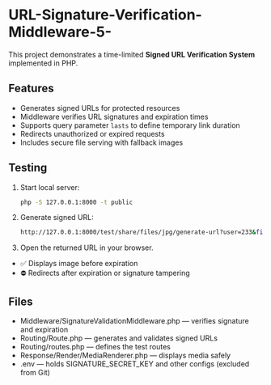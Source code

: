 # URL-Signature-Verification-Middleware-5-

This project demonstrates a time-limited **Signed URL Verification System** implemented in PHP.

## Features
- Generates signed URLs for protected resources
- Middleware verifies URL signatures and expiration times
- Supports query parameter `lasts` to define temporary link duration
- Redirects unauthorized or expired requests
- Includes secure file serving with fallback images

## Testing
1. Start local server:
   ```bash
   php -S 127.0.0.1:8000 -t public
   ```

2. Generate signed URL:
   ```bash
   http://127.0.0.1:8000/test/share/files/jpg/generate-url?user=233&filename=elephant&lasts=30
   ```

3. Open the returned URL in your browser.
- ✅ Displays image before expiration
-  ⛔ Redirects after expiration or signature tampering

## Files 
- Middleware/SignatureValidationMiddleware.php — verifies signature and expiration
- Routing/Route.php — generates and validates signed URLs
- Routing/routes.php — defines the test routes
- Response/Render/MediaRenderer.php — displays media safely
- .env — holds SIGNATURE_SECRET_KEY and other configs (excluded from Git)
